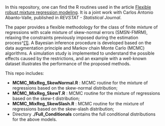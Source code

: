 In this repository, one can find the R routines used in the article [Flexible robust mixture regression modeling](https://doi.org/10.57805/revstat.v20i1.365). It is a joint work with Carlos Antonio Abanto-Valle, published in _REVSTAT - Statistical Journal_.

The paper provides a flexible methodology for the class of finite mixture of regressions with scale mixture of skew-normal errors (SMSN-FMRM), relaxing the constraints previously imposed during the estimation process^[[1]](https://doi.org/10.1007/s11749-015-0460-4). A Bayesian inference procedure is developed based on the data augmentation principle and Markov chain Monte Carlo (MCMC) algorithms. A simulation study is implemented to understand the possible effects caused by the restrictions, and an example with a well-known dataset illustrates the performance of the proposed methods.

This repo includes:

- **MCMC_MixReg_SkewNormal.R** : MCMC routine for the mixture of regressions based on the skew-normal distribution;
- **MCMC_MixReg_SkewT.R** : MCMC routine for the mixture of regressions based on the skew-t distribution;
- **MCMC_MixReg_SkewSlash.R** : MCMC routine for the mixture of regressions based on the skew-slash distribution;
- Directory **./Full_Conditionals** contains the full conditional distributions for the above models.
